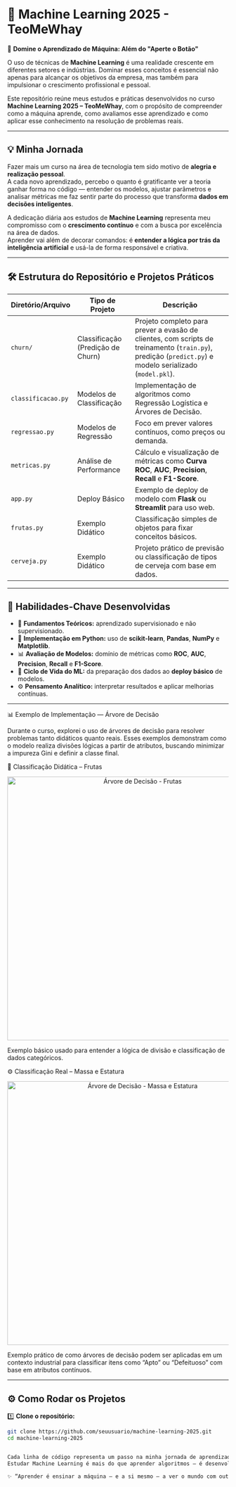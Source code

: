 # 🧠 Machine Learning 2025 - TeoMeWhay

🚀 **Domine o Aprendizado de Máquina: Além do "Aperte o Botão"**

O uso de técnicas de **Machine Learning** é uma realidade crescente em diferentes setores e indústrias. Dominar esses conceitos é essencial não apenas para alcançar os objetivos da empresa, mas também para impulsionar o crescimento profissional e pessoal.

Este repositório reúne meus estudos e práticas desenvolvidos no curso **Machine Learning 2025 – TeoMeWhay**, com o propósito de compreender como a máquina aprende, como avaliamos esse aprendizado e como aplicar esse conhecimento na resolução de problemas reais.

---

## 💡 Minha Jornada

Fazer mais um curso na área de tecnologia tem sido motivo de **alegria e realização pessoal**.  
A cada novo aprendizado, percebo o quanto é gratificante ver a teoria ganhar forma no código — entender os modelos, ajustar parâmetros e analisar métricas me faz sentir parte do processo que transforma **dados em decisões inteligentes**.

A dedicação diária aos estudos de **Machine Learning** representa meu compromisso com o **crescimento contínuo** e com a busca por excelência na área de dados.  
Aprender vai além de decorar comandos: é **entender a lógica por trás da inteligência artificial** e usá-la de forma responsável e criativa.

---

## 🛠️ Estrutura do Repositório e Projetos Práticos

| Diretório/Arquivo | Tipo de Projeto | Descrição |
|--------------------|------------------|------------|
| `churn/` | Classificação (Predição de Churn) | Projeto completo para prever a evasão de clientes, com scripts de treinamento (`train.py`), predição (`predict.py`) e modelo serializado (`model.pkl`). |
| `classificacao.py` | Modelos de Classificação | Implementação de algoritmos como Regressão Logística e Árvores de Decisão. |
| `regressao.py` | Modelos de Regressão | Foco em prever valores contínuos, como preços ou demanda. |
| `metricas.py` | Análise de Performance | Cálculo e visualização de métricas como **Curva ROC**, **AUC**, **Precision**, **Recall** e **F1-Score**. |
| `app.py` | Deploy Básico | Exemplo de deploy de modelo com **Flask** ou **Streamlit** para uso web. |
| `frutas.py` | Exemplo Didático | Classificação simples de objetos para fixar conceitos básicos. |
| `cerveja.py` | Exemplo Didático | Projeto prático de previsão ou classificação de tipos de cerveja com base em dados. |

---

## 🔑 Habilidades-Chave Desenvolvidas

- 🧩 **Fundamentos Teóricos:** aprendizado supervisionado e não supervisionado.  
- 🐍 **Implementação em Python:** uso de **scikit-learn**, **Pandas**, **NumPy** e **Matplotlib**.  
- 📊 **Avaliação de Modelos:** domínio de métricas como **ROC**, **AUC**, **Precision**, **Recall** e **F1-Score**.  
- 🔁 **Ciclo de Vida do ML:** da preparação dos dados ao **deploy básico** de modelos.  
- ⚙️ **Pensamento Analítico:** interpretar resultados e aplicar melhorias contínuas.

---
📊 Exemplo de Implementação — Árvore de Decisão

Durante o curso, explorei o uso de árvores de decisão para resolver problemas tanto didáticos quanto reais.
Esses exemplos demonstram como o modelo realiza divisões lógicas a partir de atributos, buscando minimizar a impureza Gini e definir a classe final.

🍎 Classificação Didática – Frutas
<p align="center"> <img src="a73779d0-cf88-4f1e-a91c-898f1fbb59d0.png" width="600" alt="Árvore de Decisão - Frutas"> </p>

Exemplo básico usado para entender a lógica de divisão e classificação de dados categóricos.

⚙️ Classificação Real – Massa e Estatura
<p align="center"> <img src="7276adea-7dd1-4cdb-837a-98c404bdda6a.png" width="600" alt="Árvore de Decisão - Massa e Estatura"> </p>

Exemplo prático de como árvores de decisão podem ser aplicadas em um contexto industrial para classificar itens como “Apto” ou “Defeituoso” com base em atributos contínuos.


---

## ⚙️ Como Rodar os Projetos

1️⃣ **Clone o repositório:**
```bash
git clone https://github.com/seuusuario/machine-learning-2025.git
cd machine-learning-2025


Cada linha de código representa um passo na minha jornada de aprendizado.
Estudar Machine Learning é mais do que aprender algoritmos — é desenvolver a capacidade de ver padrões, resolver problemas e transformar dados em conhecimento útil.

✨ “Aprender é ensinar a máquina — e a si mesmo — a ver o mundo com outros olhos.”
